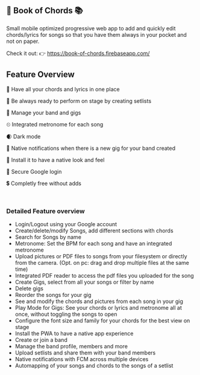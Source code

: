 ## 🎼 Book of Chords 📚
Small mobile optimized progressive web app to add and quickly edit chords/lyrics for songs so that you have them always in your pocket and not on paper. 

Check it out: 👉 https://book-of-chords.firebaseapp.com/

## Feature Overview
🎵 Have all your chords and lyrics in one place

🎸 Be always ready to perform on stage by creating setlists

🎤 Manage your band and gigs 

⏲ Integrated metronome for each song

🌒 Dark mode 

🎯 Native notifications when there is a new gig for your band created

📱 Install it to have a native look and feel

🔐 Secure Google login

💲 Completly free without adds

<br>

### Detailed Feature overview

- Login/Logout using your Google account
- Create/delete/modify Songs, add different sections with chords
- Search for Songs by name
- Metronome: Set the BPM for each song and have an integrated metronome 
- Upload pictures or PDF files to songs from your filesystem or directly from the camera. (Opt. on pc: drag and drop multiple files at the same time)
- Integrated PDF reader to access the pdf files you uploaded for the song
- Create Gigs, select from all your songs or filter by name
- Delete gigs
- Reorder the songs for your gig
- See and modify the chords and pictures from each song in your gig
- Play Mode for Gigs: See your chords or lyrics and metronome all at once, without toggling the songs to open
- Configure the font size and family for your chords for the best view on stage
- Install the PWA to have a native app experience
- Create or join a band
- Manage the band profile, members and more
- Upload setlists and share them with your band members
- Native notifications with FCM across multiple devices
- Automapping of your songs and chords to the songs of a setlist

